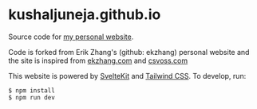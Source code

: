 # kushaljuneja.github.io

Source code for [my personal website](https://kushaljuneja.github.io).

Code is forked from Erik Zhang's (github: ekzhang) personal website and the site is inspired from [ekzhang.com](https://www.ekzhang.com) and [csvoss.com](https://csvoss.com)

This website is powered by [SvelteKit](https://kit.svelte.dev/) and
[Tailwind CSS](https://tailwindcss.com/). To develop, run:

```sh-session
$ npm install
$ npm run dev
```
